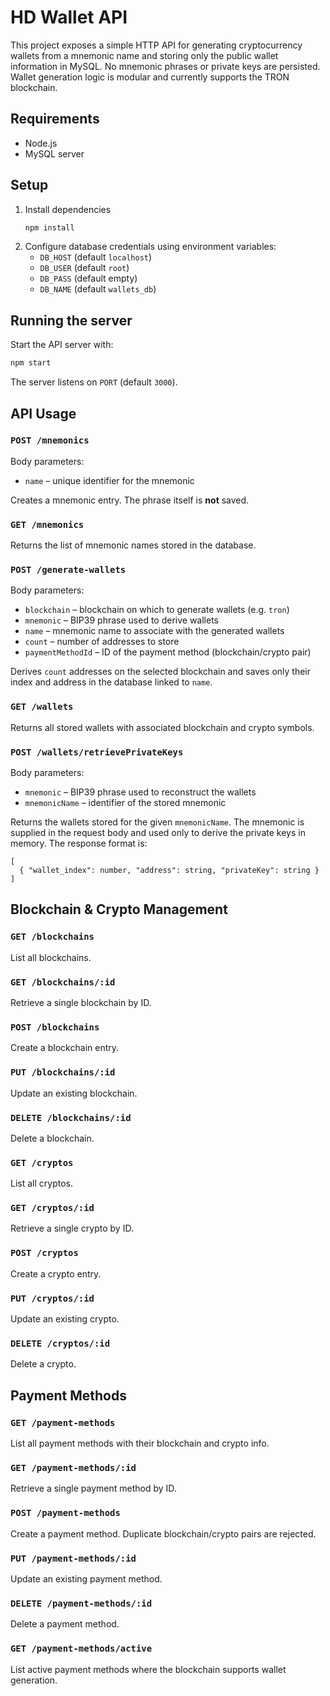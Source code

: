 # HD Wallet API

This project exposes a simple HTTP API for generating cryptocurrency wallets from a mnemonic name and storing only the public wallet information in MySQL. No mnemonic phrases or private keys are persisted. Wallet generation logic is modular and currently supports the TRON blockchain.

## Requirements
- Node.js
- MySQL server

## Setup
1. Install dependencies
   ```bash
   npm install
   ```
2. Configure database credentials using environment variables:
   - `DB_HOST` (default `localhost`)
   - `DB_USER` (default `root`)
   - `DB_PASS` (default empty)
   - `DB_NAME` (default `wallets_db`)

## Running the server
Start the API server with:
```bash
npm start
```
The server listens on `PORT` (default `3000`).

## API Usage

### `POST /mnemonics`

Body parameters:
- `name` – unique identifier for the mnemonic

Creates a mnemonic entry. The phrase itself is **not** saved.

### `GET /mnemonics`

Returns the list of mnemonic names stored in the database.

### `POST /generate-wallets`

Body parameters:
- `blockchain` – blockchain on which to generate wallets (e.g. `tron`)
- `mnemonic` – BIP39 phrase used to derive wallets
- `name` – mnemonic name to associate with the generated wallets
- `count` – number of addresses to store
- `paymentMethodId` – ID of the payment method (blockchain/crypto pair)

Derives `count` addresses on the selected blockchain and saves only their index
and address in the database linked to `name`.

### `GET /wallets`

Returns all stored wallets with associated blockchain and crypto symbols.

### `POST /wallets/retrievePrivateKeys`

Body parameters:
- `mnemonic` – BIP39 phrase used to reconstruct the wallets
- `mnemonicName` – identifier of the stored mnemonic

Returns the wallets stored for the given `mnemonicName`. The mnemonic is
supplied in the request body and used only to derive the private keys in
memory.
The response format is:

```
[
  { "wallet_index": number, "address": string, "privateKey": string }
]
```

## Blockchain & Crypto Management

### `GET /blockchains`

List all blockchains.

### `GET /blockchains/:id`

Retrieve a single blockchain by ID.

### `POST /blockchains`

Create a blockchain entry.

### `PUT /blockchains/:id`

Update an existing blockchain.

### `DELETE /blockchains/:id`

Delete a blockchain.

### `GET /cryptos`

List all cryptos.

### `GET /cryptos/:id`

Retrieve a single crypto by ID.

### `POST /cryptos`

Create a crypto entry.

### `PUT /cryptos/:id`

Update an existing crypto.

### `DELETE /cryptos/:id`

Delete a crypto.

## Payment Methods

### `GET /payment-methods`

List all payment methods with their blockchain and crypto info.

### `GET /payment-methods/:id`

Retrieve a single payment method by ID.

### `POST /payment-methods`

Create a payment method. Duplicate blockchain/crypto pairs are rejected.

### `PUT /payment-methods/:id`

Update an existing payment method.

### `DELETE /payment-methods/:id`

Delete a payment method.

### `GET /payment-methods/active`

List active payment methods where the blockchain supports wallet generation.
